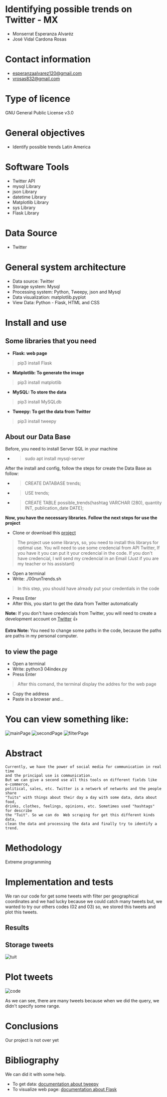 # Identifying possible trends on Twitter - MX
- Monserrat Esperanza Alvaréz 
- José Vidal Cardona Rosas 

# Contact information
- esperanzaalvarez120@gmail.com 
- vrosas832@gmail.com

# Type of licence
GNU General Public License v3.0
    
# General objectives
* Identify possible trends Latin America
      
# Software Tools
* Twitter API
* mysql Library
* json Library
* datetime Library
* Matplotlib Library
* sys Library
* Flask Library

# Data Source
* Twitter

# General system architecture 
* Data source: Twitter
* Storage system: Mysql
* Processing system: Python, Tweepy, json and Mysql
* Data visualization: matplotlib.pyplot
* View Data: Python - Flask, HTML and CSS

# Install and use
## Some libraries that you need
* **Flask: web page**
> pip3 install Flask
* **Matplotlib: To generate the image**
> pip3 install  matplotlib
* **MySQL: To store the data**
> pip3 install MySQLdb
* **Tweepy: To get the data from Twitter**
> pip3 install tweepy

## About our Data Base
Before, you need to install Server SQL in your machine
* > sudo apt install mysql-server

After the install and config, follow the steps for create the Data Base as follow:

* > CREATE DATABASE trends;
* > USE trends;
* > CREATE TABLE possible_trends(hashtag VARCHAR (280), quantity INT, publication_date DATE);


**Now, you have the necessary libraries. Follow the next steps for use the project** 
* Clone or download this [project](https://github.com/Ladivcr/Sistemas-Distribuidos.git) 
> The project use some librarys, so, you need to install this librarys for optimal use. 
> You will need to use some credencial from API Twitter, If you have it you can put it your credencial in the code. 
> If you don't have credencial, I will send my credencial in an Email (Just if you are my teacher or his assistant) 
* Open a terminal 
* Write: ./00runTrends.sh 
> In this step, you should have already put your credentials in the code
* Press Enter
* After this, you start to get the data from Twitter automatically

**Note:** If you don't have credencials from Twitter, you will need to create a development account on [Twitter](https://developer.twitter.com/) :+1:

**Extra Note:** You need to change some paths in the code, because the paths are paths in my personal computer.
## to view the page

* Open a terminal 
* Write: python3 04index.py
* Press Enter
> After this comand, the terminal display the addres for the web page
* Copy the address
* Paste in a browser and...

# You can view something like: 
![mainPage](resources/mainPage.png)
![secondPage](resources/secondPage.png)
![filterPage](resources/filterPage.png)


# Abstract
    Currently, we have the power of social media for communication in real time
    and the principal use is communication. 
    But we can give a second use all this tools on different fields like e-commerce, 
    political, sales, etc. Twitter is a network of networks and the people share 
    "Tuits" with things about their day a day with some data, data about food,
    drinks, clothes, feelings, opinions, etc. Sometimes used "hashtags" for describe
    the "Tuit". So we can do  Web scraping for get this different kinds data, 
    clean the data and processing the data and finally try to identify a trend.

# Methodology
Extreme programming 

# Implementation and tests
We ran our code for get some tweets with filter per geographical coordinates
and we had lucky because we could catch many tweets but, we wanted to try our others
codes (02 and 03) so, we stored this tweets and plot this tweets. 
## Results
## Storage tweets 
![tuit](resources/mysql.png)
# Plot tweets
![code](resources/possible_trends-15-05-2020-19-43-46.png)

As we can see, there are many tweets because when we did the query, we didn't specify 
some range. 

# Conclusions
Our project is not over yet

# Bibliography
We can did it with some help.
* To get data: [documentation about tweepy](https://tweepy.readthedocs.io/en/v3.5.0/index.html#) 
* To visualize web page: [documentation about Flask](https://flask.palletsprojects.com/en/1.1.x/)
